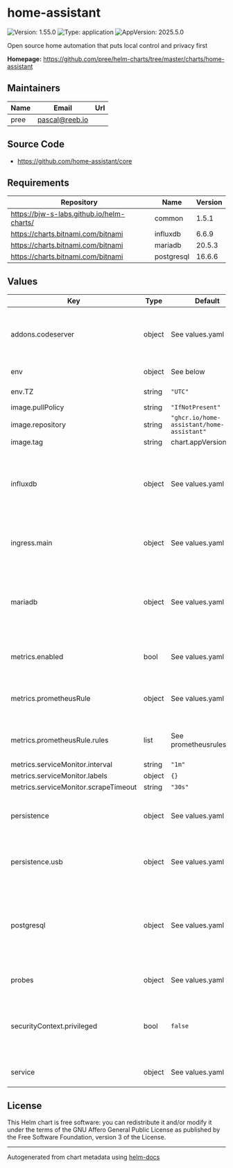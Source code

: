 # home-assistant

![Version: 1.55.0](https://img.shields.io/badge/Version-1.55.0-informational?style=flat-square) ![Type: application](https://img.shields.io/badge/Type-application-informational?style=flat-square) ![AppVersion: 2025.5.0](https://img.shields.io/badge/AppVersion-2025.5.0-informational?style=flat-square)

Open source home automation that puts local control and privacy first

**Homepage:** <https://github.com/pree/helm-charts/tree/master/charts/home-assistant>

## Maintainers

| Name | Email | Url |
| ---- | ------ | --- |
| pree | <pascal@reeb.io> |  |

## Source Code

* <https://github.com/home-assistant/core>

## Requirements

| Repository | Name | Version |
|------------|------|---------|
| https://bjw-s-labs.github.io/helm-charts/ | common | 1.5.1 |
| https://charts.bitnami.com/bitnami | influxdb | 6.6.9 |
| https://charts.bitnami.com/bitnami | mariadb | 20.5.3 |
| https://charts.bitnami.com/bitnami | postgresql | 16.6.6 |

## Values

| Key | Type | Default | Description |
|-----|------|---------|-------------|
| addons.codeserver | object | See values.yaml | Enable and configure codeserver for the chart.    This allows for easy access to configuration.yaml |
| env | object | See below | environment variables. |
| env.TZ | string | `"UTC"` | Set the container timezone |
| image.pullPolicy | string | `"IfNotPresent"` | image pull policy |
| image.repository | string | `"ghcr.io/home-assistant/home-assistant"` | image repository |
| image.tag | string | chart.appVersion | image tag |
| influxdb | object | See values.yaml | Enable and configure influxdb database subchart under this key.    For more options see [influxdb chart documentation](https://github.com/bitnami/charts/tree/master/bitnami/influxdb) |
| ingress.main | object | See values.yaml | Enable and configure ingress settings for the chart under this key. |
| mariadb | object | See values.yaml | Enable and configure mariadb database subchart under this key.    For more options see [mariadb chart documentation](https://github.com/bitnami/charts/tree/master/bitnami/mariadb) |
| metrics.enabled | bool | See values.yaml | Enable and configure a Prometheus serviceMonitor. |
| metrics.prometheusRule | object | See values.yaml | Enable and configure Prometheus Rules for the chart under this key. |
| metrics.prometheusRule.rules | list | See prometheusrules.yaml | Configure additionial rules for the chart under this key. |
| metrics.serviceMonitor.interval | string | `"1m"` |  |
| metrics.serviceMonitor.labels | object | `{}` |  |
| metrics.serviceMonitor.scrapeTimeout | string | `"30s"` |  |
| persistence | object | See values.yaml | Configure persistence settings for the chart under this key. |
| persistence.usb | object | See values.yaml | Configure a hostPathMount to mount a USB device in the container. |
| postgresql | object | See values.yaml | Enable and configure postgresql database subchart under this key.    For more options see [postgresql chart documentation](https://github.com/bitnami/charts/tree/master/bitnami/postgresql) |
| probes | object | See values.yaml | Configures the probes for the main Pod. |
| securityContext.privileged | bool | `false` | Privileged securityContext may be required if USB devices are accessed directly through the host machine |
| service | object | See values.yaml | Configures service settings for the chart. |

## License

This Helm chart is free software: you can redistribute it and/or modify it under the terms
of the GNU Affero General Public License as published by the Free Software Foundation,
version 3 of the License.

----------------------------------------------
Autogenerated from chart metadata using [helm-docs](https://github.com/norwoodj/helm-docs)
